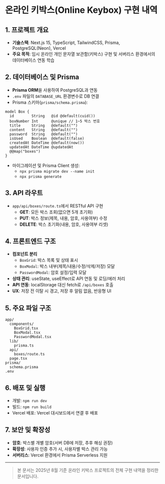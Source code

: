 # 온라인 키박스(Online Keybox) 구현 내역

## 1. 프로젝트 개요
- **기술스택**: Next.js 15, TypeScript, TailwindCSS, Prisma, PostgreSQL(Neon), Vercel
- **주요 목적**: 임시 온라인 개인 문자열 보관함(키박스) 구현 및 서버리스 환경에서의 데이터베이스 연동 학습

## 2. 데이터베이스 및 Prisma
- **Prisma ORM**을 사용하여 PostgreSQL과 연동
- `.env` 파일의 `DATABASE_URL` 환경변수로 DB 연결
- Prisma 스키마(`prisma/schema.prisma`):

```prisma
model Box {
  id        String   @id @default(cuid())
  boxNumber Int      @unique // 1~5 박스 번호
  title     String   @default("")
  content   String   @default("")
  password  String   @default("")
  isUsed    Boolean  @default(false)
  createdAt DateTime @default(now())
  updatedAt DateTime @updatedAt
  @@map("boxes")
}
```
- 마이그레이션 및 Prisma Client 생성:
  - `npx prisma migrate dev --name init`
  - `npx prisma generate`

## 3. API 라우트
- `app/api/boxes/route.ts`에서 RESTful API 구현
  - **GET**: 모든 박스 조회(없으면 5개 초기화)
  - **PUT**: 박스 정보(제목, 내용, 암호, 사용여부) 수정
  - **DELETE**: 박스 초기화(내용, 암호, 사용여부 리셋)

## 4. 프론트엔드 구조
- **컴포넌트 분리**
  - `BoxGrid`: 박스 목록 및 상태 표시
  - `BoxModal`: 박스 내부(제목/내용/수정/삭제/저장) 모달
  - `PasswordModal`: 암호 설정/입력 모달
- **상태 관리**: useState, useEffect로 API 연동 및 로딩/에러 처리
- **API 연동**: localStorage 대신 fetch로 `/api/boxes` 호출
- **UX**: 저장 전 이탈 시 경고, 저장 후 알림 없음, 반응형 UI

## 5. 주요 파일 구조
```
app/
  components/
    BoxGrid.tsx
    BoxModal.tsx
    PasswordModal.tsx
  lib/
    prisma.ts
  api/
    boxes/route.ts
  page.tsx
prisma/
  schema.prisma
.env
```

## 6. 배포 및 실행
- 개발: `npm run dev`
- 빌드: `npm run build`
- Vercel 배포: Vercel 대시보드에서 연결 후 배포

## 7. 보안 및 확장성
- **암호**: 박스별 개별 암호(서버 DB에 저장, 추후 해싱 권장)
- **확장성**: 사용자 인증 추가 시, 사용자별 박스 관리 가능
- **서버리스**: Vercel 환경에서 Prisma Serverless 지원

---

> 본 문서는 2025년 8월 기준 온라인 키박스 프로젝트의 전체 구현 내역을 정리한 문서입니다.
